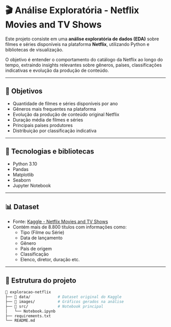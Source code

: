 # 🎬 Análise Exploratória - Netflix Movies and TV Shows

Este projeto consiste em uma **análise exploratória de dados (EDA)** sobre filmes e séries disponíveis na plataforma **Netflix**, utilizando Python e bibliotecas de visualização.

O objetivo é entender o comportamento do catálogo da Netflix ao longo do tempo, extraindo insights relevantes sobre gêneros, países, classificações indicativas e evolução da produção de conteúdo.

---

## 🧠 Objetivos

- Quantidade de filmes e séries disponíveis por ano
- Gêneros mais frequentes na plataforma
- Evolução da produção de conteúdo original Netflix
- Duração média de filmes e séries
- Principais países produtores
- Distribuição por classificação indicativa

---

## 🧰 Tecnologias e bibliotecas

- Python 3.10
- Pandas
- Matplotlib
- Seaborn
- Jupyter Notebook

---

## 📊 Dataset

- Fonte: [Kaggle - Netflix Movies and TV Shows](https://www.kaggle.com/datasets/anandshaw2001/netflix-movies-and-tv-shows)
- Contém mais de 8.800 títulos com informações como:
  - Tipo (Filme ou Série)
  - Data de lançamento
  - Gênero
  - País de origem
  - Classificação
  - Elenco, diretor, duração etc.

---

## 📂 Estrutura do projeto

```bash
📁 exploracao-netflix
├── 📁 data/            # Dataset original do Kaggle
├── 📁 images/          # Gráficos gerados na análise
├── 📁 src/             # Notebook principal
│   └── Notebook.ipynb
├── requirements.txt
└── README.md
